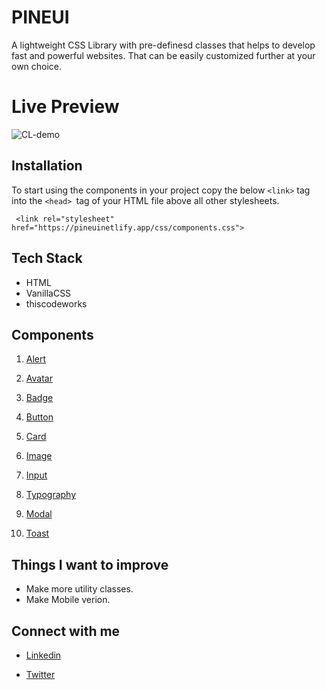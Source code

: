 # PINEUI

A lightweight CSS Library with pre-definesd classes that helps to develop fast and powerful websites.
That can be easily customized further at your own choice.

# Live Preview

![CL-demo](/assets/Cl-demo.gif)

## Installation

To start using the components in your project copy the below `<link>` tag  into the `<head> `tag of your HTML file above all other stylesheets.
```shell
 <link rel="stylesheet" href="https://pineuinetlify.app/css/components.css">
```

## Tech Stack 

- HTML
- VanillaCSS
- thiscodeworks

## Components
1.  [Alert](https://pineui.netlify.app/component/alert/alert.html)

2.  [Avatar](https://pineui.netlify.app/component/avatar/avatar.html)

3. [Badge](https://pineui.netlify.app/component/badge/badge.html)

4. [Button](https://pineui.netlify.app/component/button/button.html)

5. [Card](https://pineui.netlify.app/component/card/card.html)

6. [Image](https://pineui.netlify.app/component/image/image.html)

7. [Input](https://pineui.netlify.app/component/input/input.html)

8. [Typography](https://pineui.netlify.app/component/typography/typography.html)

9. [Modal](https://pineui.netlify.app/component/modal/modal.html)

10. [Toast](https://pineui.netlify.app/component/toast/toast.html)

## Things I want to improve

- Make more utility classes.
- Make Mobile verion.

## Connect with me
- [Linkedin](https://www.linkedin.com/in/priyanka-prajapati-853098146/)

- [Twitter](https://twitter.com/Priyanka_9827)